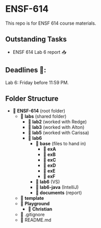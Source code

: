 # ENSF-614

This repo is for ENSF 614 course materials.

## Outstanding Tasks

- ENSF 614 Lab 6 report 📥

## Deadlines 📅:

Lab 6: Friday before 11:59 PM.

## Folder Structure

- 📁 **ENSF-614** (root folder)
  - 📁 **labs** (shared folder)
    - 📁 **lab2** (worked with Redge)
    - 📁 **lab3** (worked with Alton)
    - 📁 **lab5** (worked with Carissa)
    - 📁 **lab6**
      - 📁 **base** (files to hand in)
        - 📁 **exA**
        - 📁 **exB**
        - 📁 **exC**
        - 📁 **exD**
        - 📁 **exE**
        - 📁 **exF**
      - 📁 **lab6** (VS)
      - 📁 **lab6-java** (IntelliJ)
      - 📝 **documents** (report)
  - 📁 **template**
  - 📁 **Playground**
    - 📁 **Christian**
  - 📄 .gitignore
  - 📄 README.md
